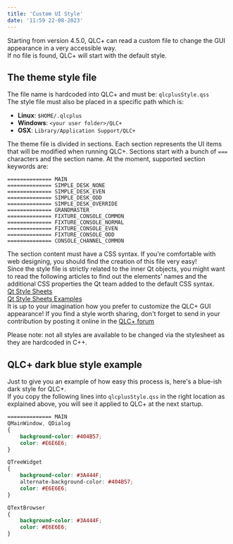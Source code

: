 ```yaml
---
title: 'Custom UI Style'
date: '11:59 22-08-2023'
---
```


Starting from version 4.5.0, QLC+ can read a custom file to change the GUI appearance in a very accessible way.  
If no file is found, QLC+ will start with the default style.

The theme style file
------------------

The file name is hardcoded into QLC+ and must be: `qlcplusStyle.qss`  
The style file must also be placed in a specific path which is:  

* **Linux**: `$HOME/.qlcplus`
* **Windows**: `<your user folder>/QLC+`
* **OSX**: `Library/Application Support/QLC+`

The theme file is divided in sections. Each section represents the UI items that will be modified when running QLC+.
Sections start with a bunch of ```===``` characters and the section name.
At the moment, supported section keywords are:
```
============== MAIN
============== SIMPLE_DESK_NONE
============== SIMPLE_DESK_EVEN
============== SIMPLE_DESK_ODD
============== SIMPLE_DESK_OVERRIDE
============== GRANDMASTER
============== FIXTURE_CONSOLE_COMMON
============== FIXTURE_CONSOLE_NORMAL
============== FIXTURE_CONSOLE_EVEN
============== FIXTURE_CONSOLE_ODD
============== CONSOLE_CHANNEL_COMMON
```

The section content must have a CSS syntax. If you're comfortable with web designing, you should find the creation of this file very easy!  
Since the style file is strictly related to the inner Qt objects, you might want to read the following articles to find out the elements' names and the additional CSS properties the Qt team added to the default CSS syntax.  
[Qt Style Sheets](https://doc.qt.io/qt-5/stylesheet-syntax.html)  
[Qt Style Sheets Examples](https://doc.qt.io/archives/qt-4.8/stylesheet-examples.html)  
It is up to your imagination how you prefer to customize the QLC+ GUI appearance! If you find a style worth sharing, don't forget to send in your contribution by posting it online in the [QLC+ forum](https://www.qlcplus.org/forum/viewforum.php?f=5)

Please note: not all styles are available to be changed via the stylesheet as they are hardcoded in C++. 

QLC+ dark blue style example
----------------------------

Just to give you an example of how easy this process is, here's a blue-ish dark style for QLC+.  
If you copy the following lines into `qlcplusStyle.qss` in the right location as explained above, you will see it applied to QLC+ at the next startup.
```CSS
============== MAIN
QMainWindow, QDialog
{
    background-color: #404B57;
    color: #E6E6E6;
}

QTreeWidget
{
    background-color: #3A444F;
    alternate-background-color: #404B57;
    color: #E6E6E6;
}

QTextBrowser
{
    background-color: #3A444F;
    color: #E6E6E6;
}
```
